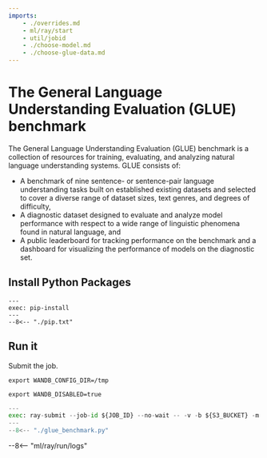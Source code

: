 ```yaml
---
imports:
    - ./overrides.md
    - ml/ray/start
    - util/jobid
    - ./choose-model.md
    - ./choose-glue-data.md
---
```


<!--    - ../../../../s3/create/kubernetes/secret-if-needed.md -->

# The General Language Understanding Evaluation (GLUE) benchmark

The General Language Understanding Evaluation (GLUE) benchmark is a collection of resources for training, evaluating, and analyzing natural language understanding systems. GLUE consists of:

- A benchmark of nine sentence- or sentence-pair language understanding tasks built on established existing datasets and selected to cover a diverse range of dataset sizes, text genres, and degrees of difficulty,
- A diagnostic dataset designed to evaluate and analyze model performance with respect to a wide range of linguistic phenomena found in natural language, and
- A public leaderboard for tracking performance on the benchmark and a dashboard for visualizing the performance of models on the diagnostic set.

## Install Python Packages

```shell
---
exec: pip-install
---
--8<-- "./pip.txt"
```

## Run it

Submit the job.

```shell
export WANDB_CONFIG_DIR=/tmp
```

```shell
export WANDB_DISABLED=true
```

```python
---
exec: ray-submit --job-id ${JOB_ID} --no-wait -- -v -b ${S3_BUCKET} -m ${S3_OBJECTMODEL} -g ${S3_OBJECTGLUEDATA} -t WNLI -M -s 40 41 42 43
---
--8<-- "./glue_benchmark.py"
```

--8<-- "ml/ray/run/logs"


